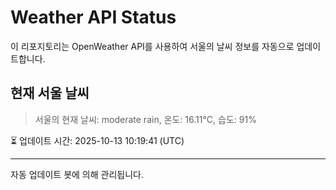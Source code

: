 
# Weather API Status

이 리포지토리는 OpenWeather API를 사용하여 서울의 날씨 정보를 자동으로 업데이트합니다.

## 현재 서울 날씨
> 서울의 현재 날씨: moderate rain, 온도: 16.11°C, 습도: 91%

⏳ 업데이트 시간: 2025-10-13 10:19:41 (UTC)

---
자동 업데이트 봇에 의해 관리됩니다.
